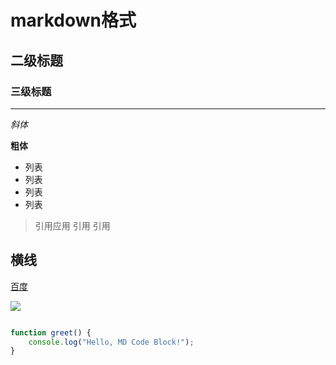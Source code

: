 # markdown格式
## 二级标题
### 三级标题

--- 

*斜体*   

**粗体**

- 列表
- 列表
- 列表
- 列表

> 引用应用
>  引用
>   引用

横线
--- 

[百度](http://www.baidu.com)

![](https://gips0.baidu.com/it/u=838505001,1009740821&fm=3028&app=3028&f=PNG&fmt=auto&q=100&size=f254_80)

``` javascript

function greet() {
    console.log("Hello, MD Code Block!");
}

 ```
